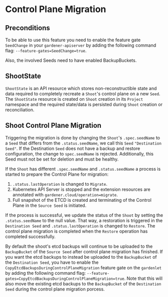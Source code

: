 # Control Plane Migration

## Preconditions

To be able to use this feature you need to enable the feature gate `SeedChange` in your `gardener-apiserver` by adding the following command flag: `--feature-gates=SeedChange=true`.

Also, the involved Seeds need to have enabled BackupBuckets.

## ShootState

`ShootState` is an API resource which stores non-reconstructible state and data required to completely recreate a `Shoot`'s control plane on a new `Seed`.  The `ShootState` resource is created on `Shoot` creation in its `Project` namespace and the required state/data is persisted during `Shoot` creation or reconciliation.

## Shoot Control Plane Migration

Triggering the migration is done by changing the `Shoot`'s `.spec.seedName` to a `Seed` that differs from the `.status.seedName`, we call this `Seed` `"Destination Seed"`. If the Destination `Seed` does not have a backup and restore configuration, the change to `spec.seedName` is rejected. Additionally, this Seed must not be set for deletion and must be healthy.

If the `Shoot` has different `.spec.seedName` and `.status.seedName` a process is started to prepare the Control Plane for migration:

1. `.status.lastOperation` is changed to `Migrate`.
2. Kubernetes API Server is stopped and the extension resources are annotated with `gardener.cloud/operation=migrate`.
3. Full snapshot of the ETCD is created and terminating of the Control Plane in the `Source Seed` is initiated.

If the process is successful, we update the status of the `Shoot` by setting the `.status.seedName` to the null value. That way, a restoration is triggered in the `Destination Seed` and `.status.lastOperation` is changed to `Restore`. The control plane migration is completed when the `Restore` operation has completed successfully.

By default the shoot's etcd backups will continue to be uploaded to the `BackupBucket` of the `Source Seed` after control plane migration has finished. If you want the etcd backups to instead be uploaded to the `BackupBucket` of the `Destination Seed`, you have to enable the `CopyEtcdBackupsDuringControlPlaneMigration` feature gate on the `gardenlet` by adding the following command flag: `--feature-gates=CopyEtcdBackupsDuringControlPlaneMigration=true`. Note that this will also move the existing etcd backups to the `BackupBucket` of the `Destination Seed` during the control plane migration porcess.